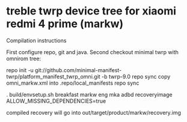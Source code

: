 # treble twrp device tree for xiaomi redmi 4 prime (markw)

Compilation instructions

First configure repo, git and java. Second checkout minimal twrp with omnirom tree:

repo init -u git://github.com/minimal-manifest-twrp/platform_manifest_twrp_omni.git -b twrp-9.0
repo sync
copy omni_markw.xml into .repo/local_manifests
repo sync

. build/envsetup.sh
breakfast markw eng
mka adbd recoveryimage ALLOW_MISSING_DEPENDENCIES=true

compiled recovery will go into out/target/product/markw/recovery.img
